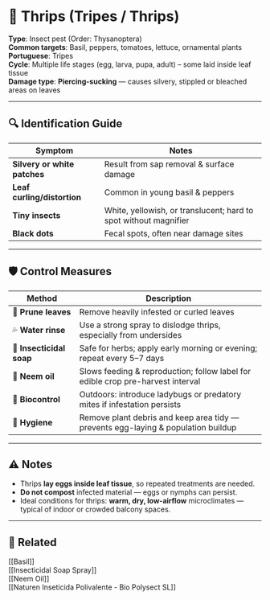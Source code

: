 # 🐛 Thrips (Tripes / Thrips)

**Type**: Insect pest (Order: Thysanoptera)  
**Common targets**: Basil, peppers, tomatoes, lettuce, ornamental plants  
**Portuguese**: Tripes  
**Cycle**: Multiple life stages (egg, larva, pupa, adult) – some laid inside leaf tissue  
**Damage type**: **Piercing-sucking** — causes silvery, stippled or bleached areas on leaves

---

## 🔍 Identification Guide

| Symptom                       | Notes                                                                 |
|-------------------------------|-----------------------------------------------------------------------|
| **Silvery or white patches**  | Result from sap removal & surface damage                             |
| **Leaf curling/distortion**   | Common in young basil & peppers                                      |
| **Tiny insects**              | White, yellowish, or translucent; hard to spot without magnifier     |
| **Black dots**                | Fecal spots, often near damage sites                                 |

---

## 🛡️ Control Measures

| Method                  | Description                                                                |
|-------------------------|-----------------------------------------------------------------------------|
| 🔪 **Prune leaves**     | Remove heavily infested or curled leaves                                   |
| 💦 **Water rinse**      | Use a strong spray to dislodge thrips, especially from undersides          |
| 🧼 **Insecticidal soap**| Safe for herbs; apply early morning or evening; repeat every 5–7 days       |
| 🌿 **Neem oil**         | Slows feeding & reproduction; follow label for edible crop pre-harvest interval |
| 🐞 **Biocontrol**       | Outdoors: introduce ladybugs or predatory mites if infestation persists     |
| 🧹 **Hygiene**          | Remove plant debris and keep area tidy — prevents egg-laying & population buildup |

---

## ⚠️ Notes

- Thrips **lay eggs inside leaf tissue**, so repeated treatments are needed.
- **Do not compost** infected material — eggs or nymphs can persist.
- Ideal conditions for thrips: **warm, dry, low-airflow** microclimates — typical of indoor or crowded balcony spaces.

---

## 🔗 Related

[[Basil]]  
[[Insecticidal Soap Spray]]  
[[Neem Oil]]  
[[Naturen Inseticida Polivalente - Bio Polysect SL]]
